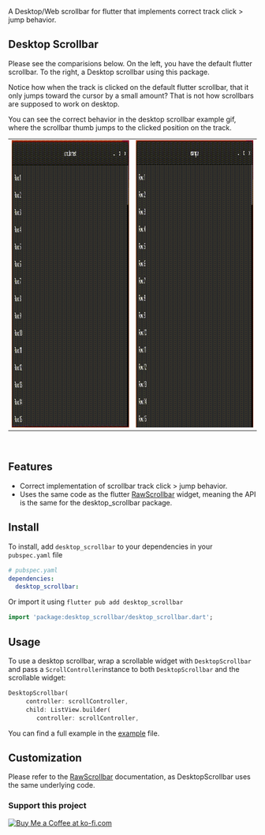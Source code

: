 <!--
This README describes the package. If you publish this package to pub.dev,
this README's contents appear on the landing page for your package.

For information about how to write a good package README, see the guide for
[writing package pages](https://dart.dev/guides/libraries/writing-package-pages).

For general information about developing packages, see the Dart guide for
[creating packages](https://dart.dev/guides/libraries/create-library-packages)
and the Flutter guide for
[developing packages and plugins](https://flutter.dev/developing-packages).
-->

A Desktop/Web scrollbar for flutter that implements correct track click > jump behavior.

## Desktop Scrollbar

Please see the comparisions below. On the left, you have the default flutter scrollbar. To the right, a Desktop scrollbar using this package.

Notice how when the track is clicked on the default flutter scrollbar, that it only jumps toward the cursor by a small amount? That is not how scrollbars are supposed to work on desktop. 

You can see the correct behavior in the desktop scrollbar example gif, where the scrollbar thumb jumps to the clicked position on the track.

<div align="center">
<table>
  <tr>
    <td><img src="https://github.com/dannyglover/flutter_desktop_scrollbar/raw/main/images/default_flutter_scrollbar_example.gif" width=846 height=583 /></td>
    <td><img src="https://github.com/dannyglover/flutter_desktop_scrollbar/raw/main/images/desktop_scrollbar_example.gif" width=846 height=583 /></td>
  </tr>
</table>
</div>
</br>

## Features

* Correct implementation of scrollbar track click > jump behavior.
* Uses the same code as the flutter [RawScrollbar](https://api.flutter.dev/flutter/widgets/RawScrollbar-class.html) widget, meaning the API is the same for the desktop_scrollbar package.

## Install

To install, add `desktop_scrollbar` to your dependencies in your `pubspec.yaml` file
```yaml
# pubspec.yaml
dependencies:
  desktop_scrollbar:
```
Or import it using `flutter pub add desktop_scrollbar`

```dart
import 'package:desktop_scrollbar/desktop_scrollbar.dart';
```

## Usage

To use a desktop scrollbar, wrap a scrollable widget with `DesktopScrollbar` and pass a `ScrollController`instance to both `DesktopScrollbar` and the scrollable widget:

```dart
DesktopScrollbar(
     controller: scrollController,
     child: ListView.builder(
        controller: scrollController,
```

You can find a full example in the [example](example/main.dart) file.

## Customization 

Please refer to the [RawScrollbar](https://api.flutter.dev/flutter/widgets/RawScrollbar-class.html) documentation, as DesktopScrollbar uses the same underlying code.

### Support this project

<a href='https://ko-fi.com/D1D13Y754' target='_blank'><img height='36' style='border:0px;height:36px;' src='https://storage.ko-fi.com/cdn/kofi2.png?v=3' border='0' alt='Buy Me a Coffee at ko-fi.com' /></a>

